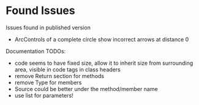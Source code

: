 Found Issues
============

Issues found in published version

+ ArcControls of a complete circle show incorrect arrows at distance 0

Documentation TODOs:

+ code seems to have fixed size, allow it to inherit size from surrounding area, visible in code tags in class headers
+ remove Return section for methods
+ remove Type for members
+ Source could be better under the method/member name
+ use list for parameters!

